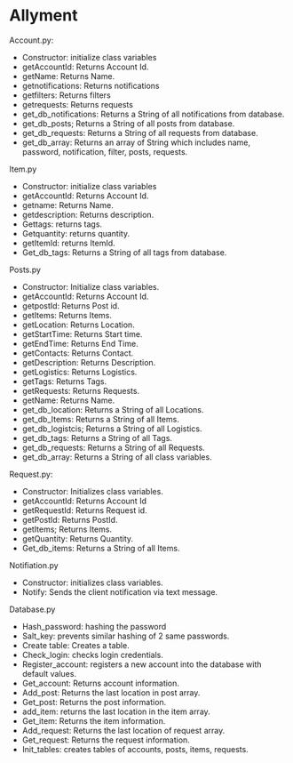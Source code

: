 # Allyment
Account.py:
-	Constructor: initialize class variables
-	getAccountId: Returns Account Id.
-	getName: Returns Name.
-	getnotifications: Returns notifications
-	getfilters: Returns filters
-	getrequests: Returns requests
-	get_db_notifications: Returns a String of all notifications from database.
-	get_db_posts; Returns a String of all posts from database.
-	get_db_requests: Returns a String of all requests from database.
-	get_db_array: Returns an array of String which includes name, password, notification, filter, posts, requests.


Item.py
-	Constructor: initialize class variables
-	getAccountId: Returns Account Id.
-	getname: Returns Name.
-	getdescription: Returns description.
-	Gettags: returns tags.
-	Getquantity: returns quantity.
-	getItemId: returns ItemId.
-	Get_db_tags: Returns a String of all tags from database.


Posts.py
-	Constructor: Initialize class variables.
-	getAccountId: Returns Account Id.
-	getpostId: Returns Post id.
-	getItems: Returns Items.
-	getLocation: Returns Location.
-	getStartTime: Returns Start time.
-	getEndTime: Returns End Time.
-	getContacts: Returns Contact.
-	getDescription: Returns Description.
-	getLogistics: Returns Logistics.
-	getTags: Returns Tags.
-	getRequests: Returns Requests.
-	getName: Returns Name.
-	get_db_location: Returns a String of all Locations.
-	get_db_Items: Returns a String of all Items.
-	get_db_logistcis; Returns a String of all Logistics.
-	get_db_tags: Returns a String of all Tags.
-	get_db_requests: Returns a String of all Requests.
-	get_db_array: Returns a String of all class variables.


Request.py:
-	Constructor: Initializes class variables.
-	getAccountId: Returns Account Id
-	getRequestId: Returns Request id.
-	getPostId: Returns PostId.
-	getItems; Returns Items.
-	getQuantity: Returns Quantity.
-	Get_db_items: Returns a String of all Items.


Notifiation.py
-	Constructor: initializes class variables.
-	Notify: Sends the client notification via text message.


Database.py
-	Hash_password: hashing the password
-	Salt_key: prevents similar hashing of 2 same passwords.
-	Create table: Creates a table.
-	Check_login: checks login credentials.
-	Register_account: registers a new account into the database with default values.
-	Get_account: Returns account information.
-	Add_post: Returns the last location in post array.
-	Get_post: Returns the post information.
-	add_item: returns the last location in the item array.
-	Get_item: Returns the item information.
-	Add_request: Returns the last location of request array.
-	Get_request: Returns the request information.
-	Init_tables: creates tables of accounts, posts, items, requests.
